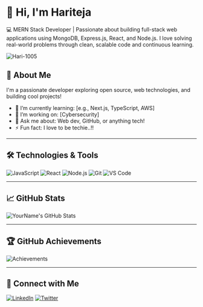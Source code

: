 <div style="display: flex; justify-content: space-between; align-items: center; flex-wrap: wrap;">
  <div>
    <h1>👋 Hi, I'm Hariteja</h1>
    <p>
      💻 MERN Stack Developer | Passionate about building full-stack web applications using MongoDB, Express.js, React, and Node.js. I love solving real-world problems through clean, scalable code and continuous learning.
    </p>
  </div>
  <img src="https://komarev.com/ghpvc/?username=Hari-1005&label=Profile%20views&color=0e75b6&style=flat" alt="Hari-1005" />
</div>


## 🚀 About Me
I'm a passionate developer exploring open source, web technologies, and building cool projects!

- 🌱 I’m currently learning: [e.g., Next.js, TypeScript, AWS]
- 🔭 I’m working on: [Cybersecurity]
- 💬 Ask me about: Web dev, GitHub, or anything tech!
- ⚡ Fun fact: I love to be techie..!!

---

## 🛠️ Technologies & Tools

![JavaScript](https://img.shields.io/badge/-JavaScript-black?style=flat-square&logo=javascript)
![React](https://img.shields.io/badge/-React-black?style=flat-square&logo=react)
![Node.js](https://img.shields.io/badge/-Node.js-black?style=flat-square&logo=node.js)
![Git](https://img.shields.io/badge/-Git-black?style=flat-square&logo=git)
![VS Code](https://img.shields.io/badge/-VS_Code-black?style=flat-square&logo=visual-studio-code)

---

## 📈 GitHub Stats

![YourName's GitHub Stats](https://github-readme-stats.vercel.app/api?username=Hari-1005&show_icons=true&theme=radical)

---

## 🏆 GitHub Achievements

![Achievements](https://github-profile-trophy.vercel.app/?username=Hari-1005&theme=darkhub&no-bg=true)

---

## 🔗 Connect with Me

[![LinkedIn](https://img.shields.io/badge/-LinkedIn-blue?style=flat-square&logo=linkedin)](https://linkedin.com/in/haritejakasani)
[![Twitter](https://img.shields.io/badge/-Twitter-blue?style=flat-square&logo=twitter)](https://twitter.com/yourhandle)


<!--
**Hari-1005/Hari-1005** is a ✨ _special_ ✨ repository because its `README.md` (this file) appears on your GitHub profile.

Here are some ideas to get you started:

- 🔭 I’m currently working on ...
- 🌱 I’m currently learning ...
- 👯 I’m looking to collaborate on ...
- 🤔 I’m looking for help with ...
- 💬 Ask me about ...
- 📫 How to reach me: ...
- 😄 Pronouns: ...
- ⚡ Fun fact: ...
-->

